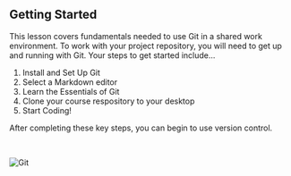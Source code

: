 ## Getting Started  

This lesson covers fundamentals needed to use Git in a shared work environment. To work with your project repository, you will need to get up and running with Git. Your steps to get started include...

1. Install and Set Up Git
1. Select a Markdown editor
1. Learn the Essentials of Git
1. Clone your course respository to your desktop
1. Start Coding!

After completing these key steps, you can begin to use version control.  


<br> 

![Git](https://drive.google.com/uc?id=19bHm3osGuW_JHjgtJzlD7sya_-BzYxgl)


